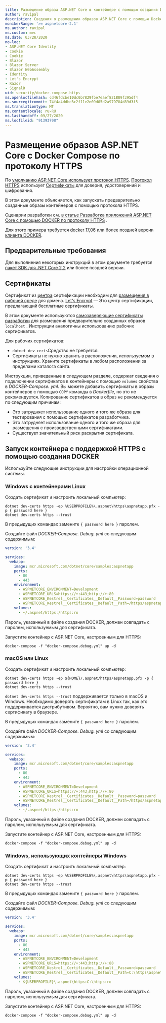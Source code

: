 ```yaml
---
title: Размещение образа ASP.NET Core в контейнере с помощью создания DOCKER с HTTPS
author: ravipal
description: Сведения о размещении образов ASP.NET Core с помощью Docker Compose по протоколу HTTPS
monikerRange: '>= aspnetcore-2.1'
ms.author: ravipal
ms.custom: mvc
ms.date: 03/28/2020
no-loc:
- ASP.NET Core Identity
- cookie
- Cookie
- Blazor
- Blazor Server
- Blazor WebAssembly
- Identity
- Let's Encrypt
- Razor
- SignalR
uid: security/docker-compose-https
ms.openlocfilehash: cd46fdcbe10dc0b7829fbe7eaef821889f395df4
ms.sourcegitcommit: 74f4a4ddbe3c2f11e2e09d05d2a979784d89d3f5
ms.translationtype: MT
ms.contentlocale: ru-RU
ms.lasthandoff: 09/27/2020
ms.locfileid: "91393708"
---
```

# <a name="hosting-aspnet-core-images-with-docker-compose-over-https"></a>Размещение образов ASP.NET Core с Docker Compose по протоколу HTTPS


По [умолчанию ASP.NET Core использует протокол HTTPS](./enforcing-ssl.md). [Протокол HTTPS](https://en.wikipedia.org/wiki/HTTPS) использует [Сертификаты](https://en.wikipedia.org/wiki/Public_key_certificate) для доверия, удостоверений и шифрования.

В этом документе объясняется, как запускать предварительно созданные образы контейнеров с помощью протокола HTTPS.

Сценарии разработки см. [в статье Разработка приложений ASP.NET Core с помощью DOCKER по протоколу HTTPS](https://github.com/dotnet/dotnet-docker/blob/master/samples/run-aspnetcore-https-development.md) .

Для этого примера требуется [docker 17,06](https://docs.docker.com/release-notes/docker-ce) или более поздней версии [клиента DOCKER](https://www.docker.com/products/docker).

## <a name="prerequisites"></a>Предварительные требования

Для выполнения некоторых инструкций в этом документе требуется [пакет SDK для .NET Core 2,2](https://dotnet.microsoft.com/download) или более поздней версии.

## <a name="certificates"></a>Сертификаты

Сертификат из [центра](https://wikipedia.org/wiki/Certificate_authority) сертификации необходим для [размещения в рабочей среде](https://blogs.msdn.microsoft.com/webdev/2017/11/29/configuring-https-in-asp-net-core-across-different-platforms/) для домена. [Let's Encrypt](https://letsencrypt.org/) — Это центр сертификации, предлагающий бесплатные сертификаты.

В этом документе используются [самозаверяющие сертификаты разработки](https://wikipedia.org/wiki/Self-signed_certificate) для размещения предварительно созданных образов `localhost` . Инструкции аналогичны использованию рабочих сертификатов.

Для рабочих сертификатов:

* `dotnet dev-certs`Средство не требуется.
* Сертификаты не нужно хранить в расположении, используемом в инструкциях. Храните сертификаты в любом расположении за пределами каталога сайта.

Инструкции, приведенные в следующем разделе, содержат сведения о подключении сертификатов в контейнеры с помощью `volumes` свойства в *DOCKER-Compose. yml.* Вы можете добавить сертификаты в образы контейнеров с помощью `COPY` команды в *Dockerfile*, но это не рекомендуется. Копирование сертификатов в образ не рекомендуется по следующим причинам:

* Это затрудняет использование одного и того же образа для тестирования с помощью сертификатов разработчика.
* Это затрудняет использование одного и того же образа для размещения с производственными сертификатами.
* Существует значительный риск раскрытия сертификата.

## <a name="starting-a-container-with-https-support-using-docker-compose"></a>Запуск контейнера с поддержкой HTTPS с помощью создания DOCKER

Используйте следующие инструкции для настройки операционной системы.

### <a name="windows-using-linux-containers"></a>Windows с контейнерами Linux

Создать сертификат и настроить локальный компьютер:

```dotnetcli
dotnet dev-certs https -ep %USERPROFILE%\.aspnet\https\aspnetapp.pfx -p { password here }
dotnet dev-certs https --trust
```

В предыдущих командах замените `{ password here }` паролем.

Создайте файл _DOCKER-Compose. Debug. yml_ со следующим содержимым:

```yaml
version: '3.4'

services:
  webapp:
    image: mcr.microsoft.com/dotnet/core/samples:aspnetapp
    ports:
      - 80
      - 443
    environment:
      - ASPNETCORE_ENVIRONMENT=Development
      - ASPNETCORE_URLS=https://+:443;http://+:80
      - ASPNETCORE_Kestrel__Certificates__Default__Password=password
      - ASPNETCORE_Kestrel__Certificates__Default__Path=/https/aspnetapp.pfx
    volumes:
      - ~/.aspnet/https:/https:ro
```
Пароль, указанный в файле создания DOCKER, должен совпадать с паролем, используемым для сертификата.

Запустите контейнер с ASP.NET Core, настроенным для HTTPS:

```console
docker-compose -f "docker-compose.debug.yml" up -d
```

### <a name="macos-or-linux"></a>macOS или Linux

Создать сертификат и настроить локальный компьютер:

```dotnetcli
dotnet dev-certs https -ep ${HOME}/.aspnet/https/aspnetapp.pfx -p { password here }
dotnet dev-certs https --trust
```

`dotnet dev-certs https --trust` поддерживается только в macOS и Windows. Необходимо доверять сертификатам в Linux так, как это поддерживается дистрибутивом. Вероятно, вам нужно доверять сертификату в браузере.

В предыдущих командах замените `{ password here }` паролем.

Создайте файл _DOCKER-Compose. Debug. yml_ со следующим содержимым:

```yaml
version: '3.4'

services:
  webapp:
    image: mcr.microsoft.com/dotnet/core/samples:aspnetapp
    ports:
      - 80
      - 443
    environment:
      - ASPNETCORE_ENVIRONMENT=Development
      - ASPNETCORE_URLS=https://+:443;http://+:80
      - ASPNETCORE_Kestrel__Certificates__Default__Password=password
      - ASPNETCORE_Kestrel__Certificates__Default__Path=/https/aspnetapp.pfx
    volumes:
      - ~/.aspnet/https:/https:ro
```
Пароль, указанный в файле создания DOCKER, должен совпадать с паролем, используемым для сертификата.

Запустите контейнер с ASP.NET Core, настроенным для HTTPS:

```console
docker-compose -f "docker-compose.debug.yml" up -d
```

### <a name="windows-using-windows-containers"></a>Windows, использующих контейнеры Windows

Создать сертификат и настроить локальный компьютер:

```dotnetcli
dotnet dev-certs https -ep %USERPROFILE%\.aspnet\https\aspnetapp.pfx -p { password here }
dotnet dev-certs https --trust
```

В предыдущих командах замените `{ password here }` паролем.

Создайте файл _DOCKER-Compose. Debug. yml_ со следующим содержимым:

```yaml
version: '3.4'

services:
  webapp:
    image: mcr.microsoft.com/dotnet/core/samples:aspnetapp
    ports:
      - 80
      - 443
    environment:
      - ASPNETCORE_ENVIRONMENT=Development
      - ASPNETCORE_URLS=https://+:443;http://+:80
      - ASPNETCORE_Kestrel__Certificates__Default__Password=password
      - ASPNETCORE_Kestrel__Certificates__Default__Path=C:\https\aspnetapp.pfx
    volumes:
      - ${USERPROFILE}\.aspnet\https:C:\https:ro
```
Пароль, указанный в файле создания DOCKER, должен совпадать с паролем, используемым для сертификата.

Запустите контейнер с ASP.NET Core, настроенным для HTTPS:

```console
docker-compose -f "docker-compose.debug.yml" up -d
```
